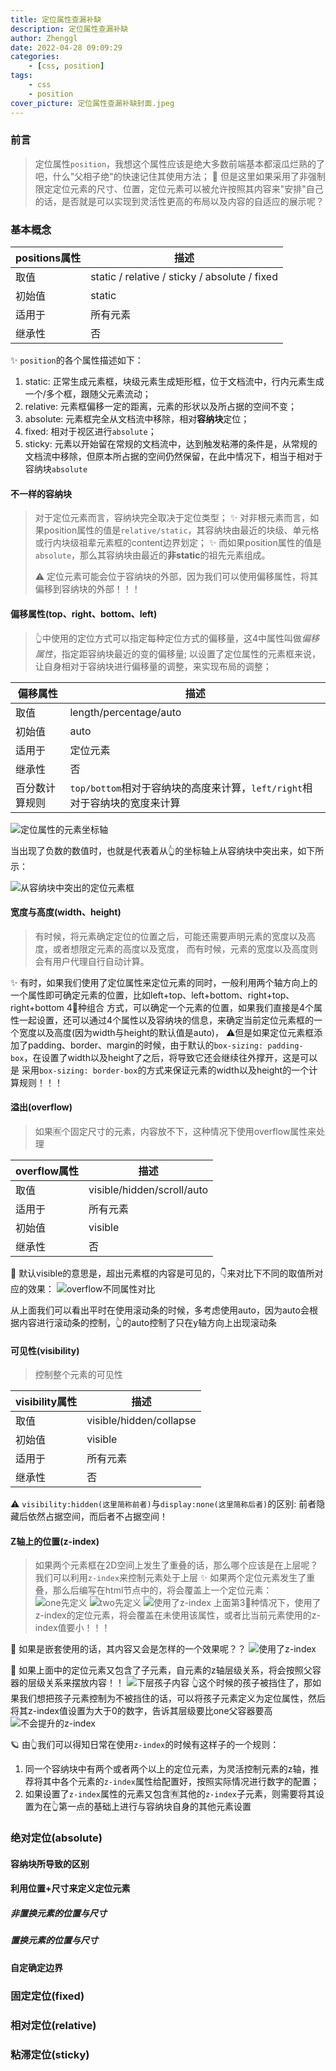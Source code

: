 ```yaml
---
title: 定位属性查漏补缺
description: 定位属性查漏补缺
author: Zhenggl
date: 2022-04-28 09:09:29
categories:
    - [css, position]
tags:
    - css
    - position
cover_picture: 定位属性查漏补缺封面.jpeg
---
```


### 前言
> 定位属性`position`，我想这个属性应该是绝大多数前端基本都滚瓜烂熟的了吧，什么"父相子绝"的快速记住其使用方法；
> 🤔 但是这里如果采用了非强制限定定位元素的尺寸、位置，定位元素可以被允许按照其内容来"安排"自己的话，是否就是可以实现到灵活性更高的布局以及内容的自适应的展示呢？

### 基本概念

| positions属性 | 描述 |
|---|---|
| 取值 | static / relative / sticky / absolute / fixed |
| 初始值 | static |
| 适用于 | 所有元素 |
| 继承性 | 否 |

✨ `position`的各个属性描述如下：
1. static: 正常生成元素框，块级元素生成矩形框，位于文档流中，行内元素生成一个/多个框，跟随父元素流动；
2. relative: 元素框偏移一定的距离，元素的形状以及所占据的空间不变；
3. absolute: 元素框完全从文档流中移除，相对**容纳块**定位；
4. fixed: 相对于视区进行`absolute`；
5. sticky: 元素以开始留在常规的文档流中，达到触发粘滞的条件是，从常规的文档流中移除，但原本所占据的空间仍然保留，在此中情况下，相当于相对于容纳块`absolute`

#### 不一样的容纳块
> 对于定位元素而言，容纳块完全取决于定位类型；
> ✨ 对非根元素而言，如果position属性的值是`relative/static`，其容纳块由最近的块级、单元格或行内块级祖辈元素框的content边界划定；
> ✨ 而如果position属性的值是`absolute`，那么其容纳块由最近的**非static**的祖先元素组成。
>
> ⚠️ 定位元素可能会位于容纳块的外部，因为我们可以使用偏移属性，将其偏移到容纳块的外部！！！

#### 偏移属性(top、right、bottom、left)
> 👆中使用的定位方式可以指定每种定位方式的偏移量，这4中属性叫做*偏移属性*，指定距容纳块最近的变的偏移量;
> 以设置了定位属性的元素框来说，让自身相对于容纳块进行偏移量的调整，来实现布局的调整；

| 偏移属性 | 描述 |
|---|---|
| 取值 | length/percentage/auto |
| 初始值 | auto |
| 适用于 | 定位元素 |
| 继承性 | 否 |
| 百分数计算规则 | `top/bottom`相对于容纳块的高度来计算，`left/right`相对于容纳块的宽度来计算 |

![定位属性的元素坐标轴](定位属性的元素坐标轴.jpg)

当出现了负数的数值时，也就是代表着从👆的坐标轴上从容纳块中突出来，如下所示：

![从容纳块中突出的定位元素框](从容纳块中突出的定位元素框.jpg)

#### 宽度与高度(width、height)
> 有时候，将元素确定定位的位置之后，可能还需要声明元素的宽度以及高度，或者想限定元素的高度以及宽度，
> 而有时候，元素的宽度以及高度则会有用户代理自行自动计算。

✨ 有时，如果我们使用了定位属性来定位元素的同时，一般利用两个轴方向上的一个属性即可确定元素的位置，比如left+top、left+bottom、right+top、right+bottom 4⃣️种组合
方式，可以确定一个元素的位置，如果我们直接是4个属性一起设置，还可以通过4个属性以及容纳块的信息，来确定当前定位元素框的一个宽度以及高度(因为width与height的默认值是auto)，
⚠️但是如果定位元素框添加了padding、border、margin的时候，由于默认的`box-sizing: padding-box`，在设置了width以及height了之后，将导致它还会继续往外撑开，这是可以是
采用`box-sizing: border-box`的方式来保证元素的width以及height的一个计算规则！！！


#### 溢出(overflow)
> 如果🈶️个固定尺寸的元素，内容放不下，这种情况下使用overflow属性来处理

| overflow属性 | 描述 |
|---|---|
| 取值 | visible/hidden/scroll/auto |
| 适用于 | 所有元素 |
| 初始值 | visible |
| 继承性 | 否 |

📖 默认visible的意思是，超出元素框的内容是可见的，👇来对比下不同的取值所对应的效果：
![overflow不同属性对比](overflow不同属性对比.png)

从上面我们可以看出平时在使用滚动条的时候，多考虑使用auto，因为auto会根据内容进行滚动条的控制，👆的auto控制了只在y轴方向上出现滚动条

#### 可见性(visibility)
> 控制整个元素的可见性

| visibility属性 | 描述 |
|---|---|
| 取值 | visible/hidden/collapse |
| 初始值 | visible |
| 适用于 | 所有元素 |
| 继承性 | 否 |

⚠️ `visibility:hidden(这里简称前者)`与`display:none(这里简称后者)`的区别: 前者隐藏后依然占据空间，而后者不占据空间！

#### Z轴上的位置(z-index)
> 如果两个元素框在2D空间上发生了重叠的话，那么哪个应该是在上层呢？我们可以利用`z-index`来控制元素处于上层
> ✨ 如果两个定位元素发生了重叠，那么后编写在html节点中的，将会覆盖上一个定位元素：
> ![one先定义](one先定义.png)
> ![two先定义](two先定义.png)
> ![使用了z-index](使用了z-index.png)
> 上面第3⃣️种情况下，使用了z-index的定位元素，将会覆盖在未使用该属性，或者比当前元素使用的z-index值要小！！！

🤔 如果是嵌套使用的话，其内容又会是怎样的一个效果呢？？
![使用了z-index](使用了z-index.png)

🤔 如果上面中的定位元素又包含了子元素，自元素的z轴层级关系，将会按照父容器的层级关系来摆放内容！！
![下层孩子内容](下层孩子内容.png)
👆这个时候的孩子被挡住了，那如果我们想把孩子元素控制为不被挡住的话，可以将孩子元素定义为定位属性，然后将其z-index值设置为大于0的数字，告诉其层级要比one父容器要高
![不会提升的z-index](不会提升的z-index.png)

🪐 由👆我们可以得知日常在使用`z-index`的时候有这样子的一个规则：
1. 同一个容纳块中有两个或者两个以上的定位元素，为灵活控制元素的z轴，推荐将其中各个元素的`z-index`属性给配置好，按照实际情况进行数字的配置；
2. 如果设置了`z-index`属性的元素又包含🈶️其他的`z-index`子元素，则需要将其设置为在👆第一点的基础上进行与容纳块自身的其他元素设置

### 绝对定位(absolute)


#### 容纳块所导致的区别

#### 利用位置+尺寸来定义定位元素

##### 非置换元素的位置与尺寸

##### 置换元素的位置与尺寸

#### 自定确定边界

### 固定定位(fixed)

### 相对定位(relative)

### 粘滞定位(sticky)
